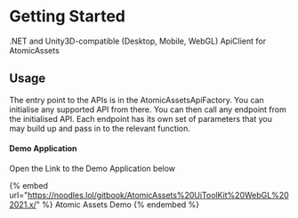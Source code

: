 # Getting Started
.NET and Unity3D-compatible (Desktop, Mobile, WebGL) ApiClient for AtomicAssets

## Usage

 The entry point to the APIs is in the AtomicAssetsApiFactory. You can initialise any supported API from there.
 You can then call any endpoint from the initialised API.
 Each endpoint has its own set of parameters that you may build up and pass in to the relevant function.


#### Demo Application

Open the Link to the Demo Application below

{% embed url="https://noodles.lol/gitbook/AtomicAssets%20UiToolKit%20WebGL%202021.x/" %}
Atomic Assets Demo
{% endembed %}
